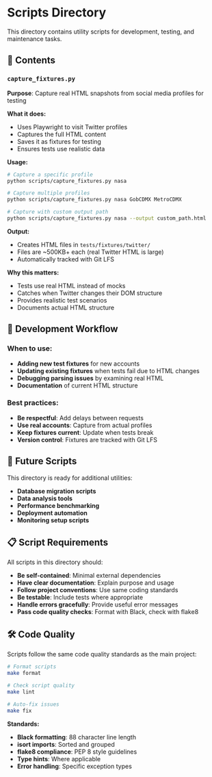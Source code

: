 # Scripts Directory

This directory contains utility scripts for development, testing, and maintenance tasks.

## 📁 Contents

### `capture_fixtures.py`
**Purpose**: Capture real HTML snapshots from social media profiles for testing

**What it does:**
- Uses Playwright to visit Twitter profiles
- Captures the full HTML content
- Saves it as fixtures for testing
- Ensures tests use realistic data

**Usage:**
```bash
# Capture a specific profile
python scripts/capture_fixtures.py nasa

# Capture multiple profiles
python scripts/capture_fixtures.py nasa GobCDMX MetroCDMX

# Capture with custom output path
python scripts/capture_fixtures.py nasa --output custom_path.html
```

**Output:**
- Creates HTML files in `tests/fixtures/twitter/`
- Files are ~500KB+ each (real Twitter HTML is large)
- Automatically tracked with Git LFS

**Why this matters:**
- Tests use real HTML instead of mocks
- Catches when Twitter changes their DOM structure
- Provides realistic test scenarios
- Documents actual HTML structure

## 🔧 Development Workflow

### When to use:
- **Adding new test fixtures** for new accounts
- **Updating existing fixtures** when tests fail due to HTML changes
- **Debugging parsing issues** by examining real HTML
- **Documentation** of current HTML structure

### Best practices:
- **Be respectful**: Add delays between requests
- **Use real accounts**: Capture from actual profiles
- **Keep fixtures current**: Update when tests break
- **Version control**: Fixtures are tracked with Git LFS

## 🚀 Future Scripts

This directory is ready for additional utilities:
- **Database migration scripts**
- **Data analysis tools**
- **Performance benchmarking**
- **Deployment automation**
- **Monitoring setup scripts**

## 📋 Script Requirements

All scripts in this directory should:
- **Be self-contained**: Minimal external dependencies
- **Have clear documentation**: Explain purpose and usage
- **Follow project conventions**: Use same coding standards
- **Be testable**: Include tests where appropriate
- **Handle errors gracefully**: Provide useful error messages
- **Pass code quality checks**: Format with Black, check with flake8

## 🛠️ Code Quality

Scripts follow the same code quality standards as the main project:

```bash
# Format scripts
make format

# Check script quality
make lint

# Auto-fix issues
make fix
```

**Standards:**
- **Black formatting**: 88 character line length
- **isort imports**: Sorted and grouped
- **flake8 compliance**: PEP 8 style guidelines
- **Type hints**: Where applicable
- **Error handling**: Specific exception types 